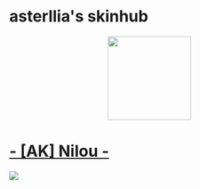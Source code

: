 # asterllia's skinhub
<p align="center">
<a href="https://osu.ppy.sh/users/10557490">
  <img src="https://a.ppy.sh/10557490"  
       width="150"
       height="150"></a>
  
 # [- [AK] Nilou -](https://drive.google.com/drive/folders/11q5YiIiZzr8014Gsl4KRGBVf3BxiOT-t)
[![](https://i.imgur.com/ZwnMJJi.jpeg)](https://drive.google.com/drive/folders/11q5YiIiZzr8014Gsl4KRGBVf3BxiOT-t)
